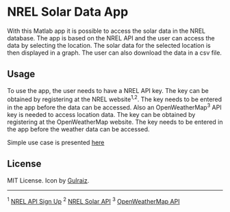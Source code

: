 # NREL Solar Data App

With this Matlab app it is possible to access the solar data in the NREL database. The app is based on the NREL API and the user can access the data by selecting the location. The solar data for the selected location is then displayed in a graph. The user can also download the data in a csv file.

## Usage

To use the app, the user needs to have a NREL API key. The key can be obtained by registering at the NREL website<sup>1,2</sup>. The key needs to be entered in the app before the data can be accessed. Also an OpenWeatherMap<sup>3</sup> API key is needed to access location data. The key can be obtained by registering at the OpenWeatherMap website. The key needs to be entered in the app before the weather data can be accessed.

Simple use case is presented [here](https://youtu.be/PZGQp4jDT-Q)

## License

MIT License. Icon by [Gulraiz](https://www.flaticon.com/authors/gulraiz).

---

<sup>1</sup> [NREL API Sign Up](https://developer.nrel.gov/signup/)
<sup>2</sup> [NREL Solar API](https://developer.nrel.gov/docs/solar/solar-resource-v1/)
<sup>3</sup> [OpenWeatherMap API](https://openweathermap.org/api)
